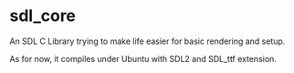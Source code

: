 # sdl_core
An SDL C Library trying to make life easier for basic rendering and setup.

As for now, it compiles under Ubuntu with SDL2 and SDL_ttf extension.
